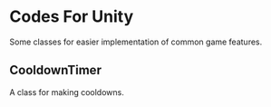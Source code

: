 # Codes For Unity
Some classes for easier implementation of common game features.

## CooldownTimer
A class for making cooldowns. 
